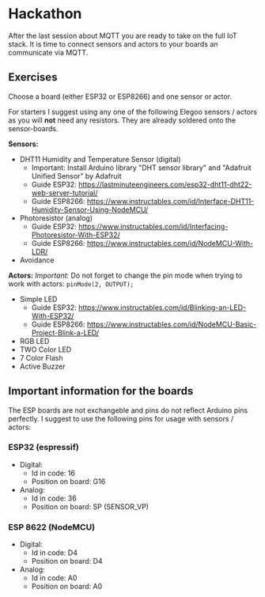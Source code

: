 # Hackathon

After the last session about MQTT you are ready to take on the full IoT stack.
It is time to connect sensors and actors to your boards an communicate via MQTT.

## Exercises

Choose a board (either ESP32 or ESP8266) and one sensor or actor.

For starters I suggest using any one of the following Elegoo sensors / actors as you will **not** need any resistors. They are already soldered onto the sensor-boards.

**Sensors:**

- DHT11 Humidity and Temperature Sensor (digital)
    - Important: Install Arduino library "DHT sensor library" and "Adafruit Unified Sensor" by Adafruit
    - Guide ESP32: https://lastminuteengineers.com/esp32-dht11-dht22-web-server-tutorial/
    - Guide ESP8266: https://www.instructables.com/id/Interface-DHT11-Humidity-Sensor-Using-NodeMCU/
- Photoresistor (analog)
    - Guide ESP32: https://www.instructables.com/id/Interfacing-Photoresistor-With-ESP32/
    - Guide ESP8266: https://www.instructables.com/id/NodeMCU-With-LDR/
- Avoidance

**Actors:**
*Important:* Do not forget to change the pin mode when trying to work with actors: `pinMode(2, OUTPUT);`
- Simple LED
    - Guide ESP32: https://www.instructables.com/id/Blinking-an-LED-With-ESP32/
    - Guide ESP8266: https://www.instructables.com/id/NodeMCU-Basic-Project-Blink-a-LED/
- RGB LED
- TWO Color LED
- 7 Color Flash
- Active Buzzer


## Important information for the boards

The ESP boards are not exchangeble and pins do not reflect Arduino pins perfectly.
I suggest to use the following pins for usage with sensors / actors:

### ESP32 (espressif)
- Digital:
    - Id in code: 16
    - Position on board: G16
- Analog:
    - Id in code: 36
    - Position on board: SP (SENSOR_VP)

### ESP 8622 (NodeMCU)
- Digital:
    - Id in code: D4
    - Position on board: D4
- Analog:
    - Id in code: A0
    - Position on board: A0
